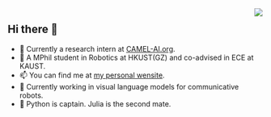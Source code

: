 <img align="right" src='https://github-readme-stats.vercel.app/api?username=yubinwang11&show_icons=true&title_color=fff&icon_color=79ff97&text_color=9f9f9f&bg_color=151515&hide=["contribs"]'>

## Hi there 👋

- 🐫 Currently a research intern at [CAMEL-AI.org](https://www.camel-ai.org/).
- 🌱 A MPhil student in Robotics at HKUST(GZ) and co-advised in ECE at KAUST.
- 📫 You can find me at [my personal wensite](https://yubinwang11.github.io/).
- 🔭 Currently working in visual language models for communicative robots.
- 🔨 Python is captain. Julia is the second mate.

<!--START_SECTION:waka-->
<!--END_SECTION:waka-->



